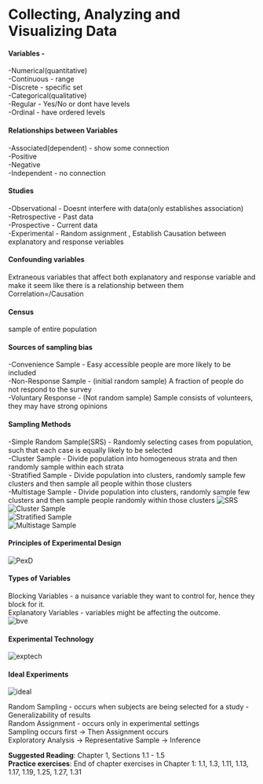 # Collecting, Analyzing and Visualizing Data  
  
#### Variables -   
-Numerical(quantitative)  
		-Continuous - range  
		-Discrete - specific set  
-Categorical(qualitative)  
		-Regular - Yes/No or dont have levels  
		-Ordinal - have ordered levels  
  
#### Relationships between Variables  
-Associated(dependent) - show some connection  
		-Positive  
		-Negative  
-Independent - no connection  
  
#### Studies   
-Observational - Doesnt interfere with data(only establishes association)  
		-Retrospective - Past data  
		-Prospective - Current data  
-Experimental - Random assignment , Establish Causation between explanatory and response veriables  
  
#### Confounding variables  
Extraneous variables that affect both explanatory and response variable and make it seem like there is a relationship between them  
Correlation=/Causation  
	  
#### Census  
sample of entire population  
  
#### Sources of sampling bias  
-Convenience Sample - Easy accessible people are more likely to be included  
-Non-Response Sample - (initial random sample) A fraction of people do not respond to the survey  
-Voluntary Response - (Not random sample) Sample consists of volunteers, they may have strong opinions  
  
#### Sampling Methods   
-Simple Random Sample(SRS) - Randomly selecting cases from population, such that each case is equally likely to be selected  
-Cluster Sample - Divide population into homogeneous strata and then randomly sample within each strata  
-Stratified Sample - Divide population into clusters, randomly sample few clusters and then sample all people within those clusters  
-Multistage Sample - Divide population into clusters, randomly sample few clusters and then sample people randomly within those clusters 
![SRS](https://github.com/omkar-334/Probability-with-R/assets/40126336/a29f9367-a6bb-40dd-a2ce-54ceb74ff968)  
![Cluster Sample](https://github.com/omkar-334/Probability-with-R/assets/40126336/a0e3c422-05a3-4989-b49a-7b76f460d6e0)  
![Stratified Sample](https://github.com/omkar-334/Probability-with-R/assets/40126336/1facc2c4-26fa-4576-a2db-10e160d34f6e)  
![Multistage Sample](https://github.com/omkar-334/Probability-with-R/assets/40126336/b4292691-5c36-422a-933e-2ef0d0538d3e)  
  
#### Principles of Experimental Design  
![PexD](https://github.com/omkar-334/Probability-with-R/assets/40126336/0b372f3d-7510-4ee1-b9f8-9aedf234888b)  

#### Types of Variables  
Blocking Variables - a nuisance variable they want to control for, hence they block for it.  
Explanatory Variables - variables might be affecting the outcome.  
![bve](https://github.com/omkar-334/Probability-with-R/assets/40126336/a3893be8-1560-40b1-9ca4-88fc5e6c4988)  

#### Experimental Technology  
![exptech](https://github.com/omkar-334/Probability-with-R/assets/40126336/a9e14353-b3d7-4fe8-878d-100b53947ba8)  

#### Ideal Experiments
![ideal](https://github.com/omkar-334/Probability-with-R/assets/40126336/96d46102-e11e-48c8-987c-6bbbb188b1e7)

Random Sampling - occurs when subjects are being selected for a study - Generalizability of results  
Random Assignment - occurs only in experimental settings  
Sampling occurs first -> Then Assignment occurs  
Exploratory Analysis -> Representative Sample -> Inference  

**Suggested Reading**: Chapter 1, Sections 1.1 - 1.5  
**Practice exercises**: End of chapter exercises  in Chapter 1: 1.1, 1.3, 1.11, 1.13, 1.17, 1.19, 1.25, 1.27, 1.31  
